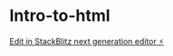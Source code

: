 # Intro-to-html

[Edit in StackBlitz next generation editor ⚡️](https://stackblitz.com/~/github.com/macostello/Intro-to-html)